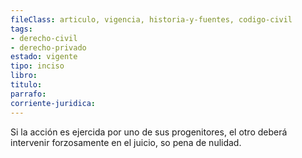 ```yaml
---
fileClass: articulo, vigencia, historia-y-fuentes, codigo-civil
tags:
- derecho-civil
- derecho-privado
estado: vigente
tipo: inciso
libro:
titulo:
parrafo:
corriente-juridica:
---
```

Si la acción es ejercida por uno de sus progenitores, el otro deberá intervenir forzosamente en el juicio, so pena de nulidad.